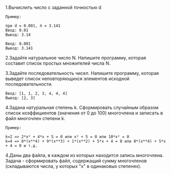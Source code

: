 1.Вычислить число c заданной точностью d 

    Пример:

    при d = 0.001, π = 3.141   
    Ввод: 0.01
    Вывод: 3.14

    Ввод: 0.001
    Вывод: 3.141
2.Задайте натуральное число N. Напишите программу, которая составит список простых множителей числа N.

3.Задайте последовательность чисел. Напишите программу, которая выведет список неповторяющихся элементов исходной последовательности.

    Ввод: [1, 1, 2, 3, 4, 4, 4]
    Вывод: [2, 3]

4.Задана натуральная степень k. Сформировать случайным образом список коэффициентов (значения от 0 до 100) многочлена и записать в файл многочлен степени k.

    Пример:

    k=2 => 2*x² + 4*x + 5 = 0 или x² + 5 = 0 или 10*x² = 0
    k=4 => 8*(x**4) + 9*(x**3) + 1*(x**2) + 5*x + 4 = 0 или 8*(x**4) + 5*x + 4 = 0 и т.д.

4.Даны два файла, в каждом из которых находится запись многочлена. Задача - сформировать файл, содержащий сумму многочленов (складываются числа, у которых "х" в одинаковых степенях).